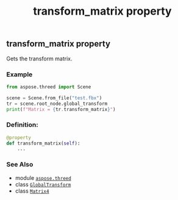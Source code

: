 ﻿---
title: transform_matrix property
second_title: Aspose.3D for Python via .NET API References
description: 
type: docs
weight: 60
url: /python-net/aspose.threed/globaltransform/transform_matrix/
is_root: false
---

## transform_matrix property


Gets the transform matrix.

### Example 


```python
from aspose.threed import Scene

scene = Scene.from_file("test.fbx")
tr = scene.root_node.global_transform
print(f"Matrix = {tr.transform_matrix}")

```
### Definition:
```python
@property
def transform_matrix(self):
    ...
```

### See Also
* module [`aspose.threed`](../../)
* class [`GlobalTransform`](/3d/python-net/aspose.threed/globaltransform)
* class [`Matrix4`](/3d/python-net/aspose.threed.utilities/matrix4)
